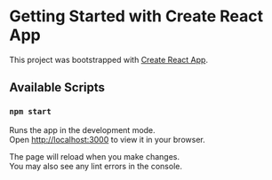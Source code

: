 # Getting Started with Create React App

This project was bootstrapped with [Create React App](https://github.com/facebook/create-react-app).

## Available Scripts
### `npm start`
Runs the app in the development mode.\
Open [http://localhost:3000](http://localhost:3000) to view it in your browser.

The page will reload when you make changes.\
You may also see any lint errors in the console.

